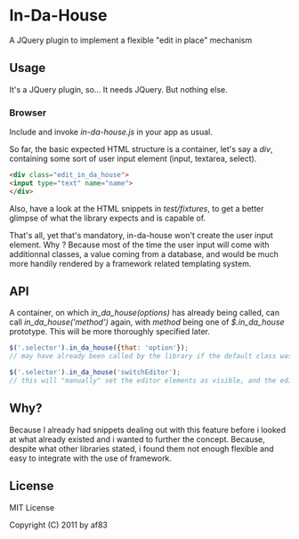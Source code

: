 # In-Da-House

A JQuery plugin to implement a flexible "edit in place" mechanism


## Usage

It's a JQuery plugin, so... It needs JQuery. But nothing else.

### Browser

Include and invoke *in-da-house.js* in your app as usual.

So far, the basic expected HTML structure is a container, let's say a *div*, containing some sort of user input element (input, textarea, select).

```html
<div class="edit_in_da_house">
<input type="text" name="name">
</div>
```

Also, have a look at the HTML snippets in *test/fixtures*, to get a better glimpse of what the library expects and is capable of.

That's all, yet that's mandatory, in-da-house won't create the user input element.
Why ? Because most of the time the user input will come with additionnal classes, a value coming from a database, and would be much more handily rendered by a framework related templating system.

## API

A container, on which *in_da_house(options)* has already being called, can call *in_da_house('method')* again, with *method* being one of *$.in_da_house* prototype.
This will be more thoroughly specified later.

```javascript
$('.selector').in_da_house({that: 'option'});
// may have already been called by the library if the default class was set on the container

$('.selector').in_da_house('switchEditor');
// this will "manually" set the editor elements as visible, and the editable hidden
```

## Why?

Because I already had snippets dealing out with this feature before i looked at what already existed and i wanted to further the concept.
Because, despite what other libraries stated, i found them not enough flexible and easy to integrate with the use of framework.

## License

MIT License

Copyright (C) 2011 by af83
